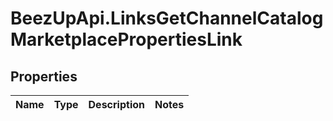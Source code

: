 # BeezUpApi.LinksGetChannelCatalogMarketplacePropertiesLink

## Properties
Name | Type | Description | Notes
------------ | ------------- | ------------- | -------------


